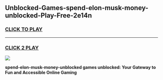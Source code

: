 
## Unblocked-Games-spend-elon-musk-money-unblocked-Play-Free-2e14n
<h3>
<a href="https://premium76.site?title=spend-elon-musk-money-unblocked&ref=20M">CLICK TO PLAY</a></h3>
<hr>

<h3>
<a href="https://premium76.site?title=spend-elon-musk-money-unblocked&ref=20M">CLICK 2 PLAY</a>
  
</h3>

<a href="https://premium76.site?title=spend-elon-musk-money-unblocked&ref=19M"><img src="https://clearcache.store/games.png"></a>


**spend-elon-musk-money-unblocked games unblocked: Your Gateway to Fun and Accessible Online Gaming**
